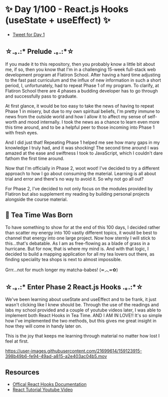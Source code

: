 # ✨ Day 1/100 - React.js Hooks (useState + useEffect) ✨
- [Tweet for Day 1](https://twitter.com/artificiallyval/status/1504697072079060993)


##  ☆.｡.:* Prelude .｡.:*☆ 

If you made it to this repository, then you probably know a little bit about me, if so, then you know that I'm in a challenging 15-week full-stack web development program at Flatiron School. After having a hard time adjusting to the fast past curriculum and the influx of new information in such a short period, I, unfortunately, had to repeat Phase 1 of my program. To clarify, at Flatiron School there are 4 phases a budding developer has to go through and successfully pass to graduate.

At first glance, it would be too easy to take the news of having to repeat Phase 1 in misery, but due to my own spiritual beliefs, I'm pretty immune to news from the outside world and how I allow it to affect my sense of self-worth and mood internally. I took the news as a chance to learn even more this time around, and to be a helpful peer to those incoming into Phase 1 with fresh eyes.

And I did just that! Repeating Phase 1 helped me see how many gaps in my knowledge I truly had, and it was shocking! The second time around I was amazed at the ease and swiftness I took to JavaScript, which I couldn't dare fathom the first time around.

Now that I'm officially in Phase 2, woot woot! I've decided to try a different approach to how I go about consuming the material. Learning is all about trial and error and there's no way to avoid it. So why not go all out?

For Phase 2, I've decided to not only focus on the modules provided by Flatiron but also supplement my reading by building personal projects alongside the course material.

## :tea: Tea Time Was Born

To have something to show for at the end of this 100 days, I decided rather than scatter my energy into 100 vastly different topics, it would be best to channel that energy into one large project. Now how sternly I will stick to this...that's debatable. As I am as free-flowing as a blade of grass in a hurricane. But for now, that is where my mind is. And with that logic, I decided to build a mapping application for all my tea lovers out there, as finding speciality tea shops is next to almost impossible. 

Grrr...not for much longer my matcha-babes! (≖︿≖✿)

## ☆.｡.:* Enter Phase 2 React.js Hooks .｡.:*☆ 

We've been learning about useState and useEffect and to be frank, it just wasn't clicking like I knew should be. Through the use of the readings and labs my school provided and a couple of youtube videos later, I was able to implement both React Hooks in Tea Time. AND I AM IN LOVE!! It's so simple how I've implemented the two methods, but this gives me great insight in how they will come in handy later on.  

This is the joy that keeps me learning through material no matter how lost I feel at first. 



https://user-images.githubusercontent.com/21699614/159123915-398b49b6-fe94-49ad-a815-a2e403ac04b5.mov


## Resources 
- [Offical React Hooks Documentation](https://reactjs.org/docs/hooks-intro.html)
- [React Tutorial Youtube Video](https://www.youtube.com/watch?v=g0zalmyeu0c&t=1644s)

